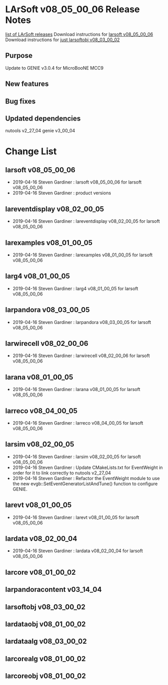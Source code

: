 LArSoft v08_05_00_06 Release Notes
=============================================================================

[list of LArSoft releases](LArSoft_release_list)
Download instructions for [larsoft v08_05_00_06](http://scisoft.fnal.gov/scisoft/bundles/larsoft/v08_05_00_06/larsoft-v08_05_00_06.html)
Download instructions for [just larsoftobj v08_03_00_02](http://scisoft.fnal.gov/scisoft/bundles/larsoftobj/v08_03_00_02/larsoftobj-v08_03_00_02.html)

Purpose
--------------------

Update to GENIE v3.0.4 for MicroBooNE MCC9

New features
------------------------------

Bug fixes
------------------------

Updated dependencies
----------------------------------------------

nutools v2_27_04
genie v3_00_04

Change List
============================

larsoft v08_05_00_06
-------------------------------------------------

-   2019-04-16 Steven Gardiner : larsoft v08_05_00_06 for larsoft v08_05_00_06
-   2019-04-16 Steven Gardiner : product versions

lareventdisplay v08_02_00_05
-----------------------------------------------------------------

-   2019-04-16 Steven Gardiner : lareventdisplay v08_02_00_05 for larsoft v08_05_00_06

larexamples v08_01_00_05
---------------------------------------------------------

-   2019-04-16 Steven Gardiner : larexamples v08_01_00_05 for larsoft v08_05_00_06

larg4 v08_01_00_05
---------------------------------------------

-   2019-04-16 Steven Gardiner : larg4 v08_01_00_05 for larsoft v08_05_00_06

larpandora v08_03_00_05
-------------------------------------------------------

-   2019-04-16 Steven Gardiner : larpandora v08_03_00_05 for larsoft v08_05_00_06

larwirecell v08_02_00_06
---------------------------------------------------------

-   2019-04-16 Steven Gardiner : larwirecell v08_02_00_06 for larsoft v08_05_00_06

larana v08_01_00_05
-----------------------------------------------

-   2019-04-16 Steven Gardiner : larana v08_01_00_05 for larsoft v08_05_00_06

larreco v08_04_00_05
-------------------------------------------------

-   2019-04-16 Steven Gardiner : larreco v08_04_00_05 for larsoft v08_05_00_06

larsim v08_02_00_05
-----------------------------------------------

-   2019-04-16 Steven Gardiner : larsim v08_02_00_05 for larsoft v08_05_00_06
-   2019-04-16 Steven Gardiner : Update CMakeLists.txt for EventWeight in order for it to link correctly to nutools v2_27_04
-   2019-04-16 Steven Gardiner : Refactor the EventWeight module to use the new evgb::SetEventGeneratorListAndTune() function to configure GENIE.

larevt v08_01_00_05
-----------------------------------------------

-   2019-04-16 Steven Gardiner : larevt v08_01_00_05 for larsoft v08_05_00_06

lardata v08_02_00_04
-------------------------------------------------

-   2019-04-16 Steven Gardiner : lardata v08_02_00_04 for larsoft v08_05_00_06

larcore v08_01_00_02
-------------------------------------------------

larpandoracontent v03_14_04
--------------------------------------------------------------

larsoftobj v08_03_00_02
-------------------------------------------------------

lardataobj v08_01_00_02
-------------------------------------------------------

lardataalg v08_03_00_02
-------------------------------------------------------

larcorealg v08_01_00_02
-------------------------------------------------------

larcoreobj v08_01_00_02
-------------------------------------------------------
